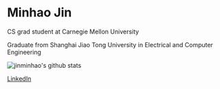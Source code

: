 # Minhao Jin

CS grad student at Carnegie Mellon University

Graduate from Shanghai Jiao Tong University in Electrical and Computer Engineering

![jinminhao's github stats](https://github-readme-stats.vercel.app/api?username=jinminhao&show_icons=true&theme=radical)

[LinkedIn](https://www.linkedin.com/in/minhao-jin-1328b8164/)


